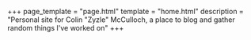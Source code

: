 +++
page_template = "page.html"
template = "home.html"
description = "Personal site for Colin \"Zyzle\" McCulloch, a place to blog and gather random things I've worked on"
+++